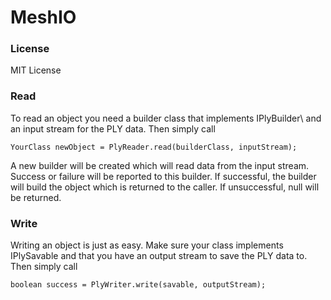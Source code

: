 # MeshIO
<h3>License</h3>
MIT License

<h3>Read</h3>
To read an object you need a builder class that implements IPlyBuilder\<YourClass\> and an input stream for the PLY data. Then simply call

    YourClass newObject = PlyReader.read(builderClass, inputStream);

A new builder will be created which will read data from the input stream. Success or failure will be reported to this builder. If successful, the builder will build the object which is returned to the caller. If unsuccessful, null will be returned.

<h3>Write</h3>
Writing an object is just as easy. Make sure your class implements IPlySavable and that you have an output stream to save the PLY data to. Then simply call

    boolean success = PlyWriter.write(savable, outputStream);
